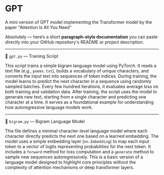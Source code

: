 # GPT
A mini version of GPT model implementing the Transformer model by the paper "Attention Is All You Need"

Absolutely — here’s a short **paragraph-style documentation** you can paste directly into your GitHub repository's README or project description.

---

📄 `gpt.py` — Training Script

This script trains a simple bigram language model using PyTorch. It reads a text file (e.g., `poems.txt`), builds a vocabulary of unique characters, and converts the input text into sequences of token indices. During training, the model learns to predict the next character in a sequence using randomly sampled batches. Every few hundred iterations, it evaluates average loss on both training and validation data. After training, the script uses the model to generate new text, starting from a single character and predicting one character at a time. It serves as a foundational example for understanding how autoregressive language models work.

---

🧠 `bigram.py` — Bigram Language Model

This file defines a minimal character-level language model where each character directly predicts the next one based on a learned embedding. The model uses a simple embedding layer (`nn.Embedding`) to map each input token to a vector of logits representing probabilities for the next token. It includes a `forward` method for loss computation and a `generate` method to sample new sequences autoregressively. This is a basic version of a language model designed to highlight core principles without the complexity of attention mechanisms or deep transformer layers.


